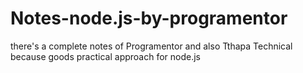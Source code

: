 # Notes-node.js-by-programentor
there's a complete notes of Programentor and also Tthapa Technical because goods practical approach for node.js
